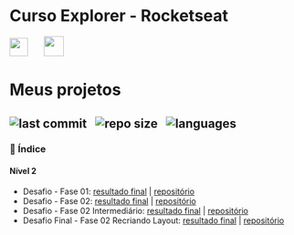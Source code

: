 # Curso Explorer - Rocketseat

<img src="https://www.rocketseat.com.br/_next/image?url=%2Fassets%2Flogos%2Frocketseat.svg&w=256&q=100" height="32">&nbsp;&nbsp;&nbsp;&nbsp;&nbsp;&nbsp; <img src="https://www.rocketseat.com.br/_next/image?url=%2Fassets%2Flogos%2Fexplorer.svg&w=256&q=75" height="35">&nbsp;

# Meus projetos

![last commit](https://img.shields.io/github/last-commit/Hersonmei/Explorer?color=2c5a6c 'last commit') &nbsp; ![repo size](https://img.shields.io/github/repo-size/Hersonmei/Explorer?color=2c5a6c 'repo size') &nbsp; ![languages](https://img.shields.io/github/languages/count/Hersonmei/Explorer?color=2c5a6c 'languages')
---

### 📌 Índice

#### Nível 2
- Desafio - Fase 01: [resultado final](https://hersonmei.github.io/Explorer/Nivel%202/Desafio%20-%20Fase%2001/) | [repositório](https://github.com/Hersonmei/Explorer/tree/main/Nivel%202/Desafio%20-%20Fase%2001)
- Desafio - Fase 02: [resultado final](https://hersonmei.github.io/Explorer/Nivel%202/Desafio%20-%20Fase%2002) | [repositório](https://github.com/Hersonmei/Explorer/tree/main/Nivel%202/Desafio%20-%20Fase%2002)
- Desafio - Fase 02 Intermediário: [resultado final](https://hersonmei.github.io/Explorer/Nivel%202/Desafio%20-%20Fase%2002%20Intermediário/) | [repositório](https://github.com/Hersonmei/Explorer/tree/main/Nivel%202/Desafio%20-%20Fase%2002%20Intermediário/)
- Desafio Final - Fase 02 Recriando Layout: [resultado final](https://hersonmei.github.io/Explorer/Nivel%202/Desafio%20-%20Fase%2002%20Recriando%20Layout)  | [repositório](https://github.com/Hersonmei/Explorer/tree/main/Nivel%202/Desafio%20-%20Fase%2002%20Recriando%20Layout)
